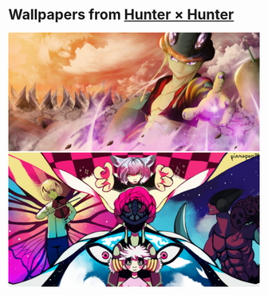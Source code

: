 # Wallpapers from [Hunter × Hunter]

[![Meruem](wallpapers/meruem.png)](https://deviantart.com/jayto91/art/Meruem-Hunter-x-Hunter-390628206)
[![Save Our King!](wallpapers/save-our-king.jpg)](https://deviantart.com/pinnapop/art/Save-Our-King-470745330)

[Hunter × Hunter]: https://hunterxhunter.fandom.com
